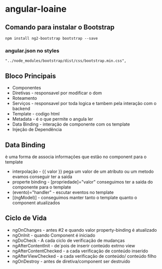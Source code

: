 # angular-loaine

## Comando para instalar o Bootstrap
`
npm install ng2-bootstrap bootstrap --save
`
### angular.json no styles
`
 "../node_modules/bootstrap/dist/css/bootstrap.min.css",
`


## Bloco Principais
- Componentes
- Diretivas - responsavel por modificar o dom
- Roteamento
- Serviços - responsavel por toda logica e tambem pela interação com o backend
- Template - codigo html
- Metadata - é o que permite o angula ler
- Data Binding - interação de componente com os template
- Injeção de Dependência

## Data Binding
è uma forma de associa informações que estão no component para o template
- interpolação - {{ valor }} pega um valor de um atributo ou um metodo evamos conseguir ter a saida
- properte binding - [propriedade]="valor" conseguimos ter a saida do componente para o template
- (evento)="handler" - escutar eventos no template
- [(ngModel)] - conseguimos manter tanto o template quanto o component atualizados

## Ciclo de Vida
- ngOnChanges - antes #2 e quando valor property-binding é atualizado
- ngOnInit - quando Component é iniciado
- ngDoCheck - A cada ciclo de verificação de mudanças
- ngAfterContentInit - de´pois de inserir conteúdo extrno view
- ngAfterContentChecked - a cada verificação de conteúdo inserido
- ngAfterViewChecked - a cada verificação de conteúdo/ conteúdo filho
- ngOnDestroy - antes de diretiva/component ser destruido
